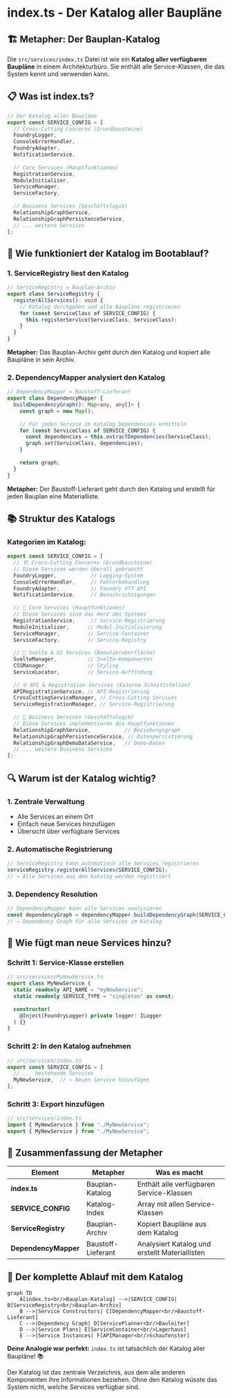 # index.ts - Der Katalog aller Baupläne

## 🏗️ **Metapher: Der Bauplan-Katalog**

Die `src/services/index.ts` Datei ist wie ein **Katalog aller verfügbaren Baupläne** in einem Architekturbüro. Sie enthält alle Service-Klassen, die das System kennt und verwenden kann.

## 📋 **Was ist index.ts?**

```typescript
// Der Katalog aller Baupläne
export const SERVICE_CONFIG = [
  // Cross-Cutting Concerns (Grundbausteine)
  FoundryLogger,
  ConsoleErrorHandler,
  FoundryAdapter,
  NotificationService,
  
  // Core Services (Hauptfunktionen)
  RegistrationService,
  ModuleInitializer,
  ServiceManager,
  ServiceFactory,
  
  // Business Services (Geschäftslogik)
  RelationshipGraphService,
  RelationshipGraphPersistenceService,
  // ... weitere Services
];
```

## 🔄 **Wie funktioniert der Katalog im Bootablauf?**

### **1. ServiceRegistry liest den Katalog**
```typescript
// ServiceRegistry = Bauplan-Archiv
export class ServiceRegistry {
  registerAllServices(): void {
    // Katalog durchgehen und alle Baupläne registrieren
    for (const ServiceClass of SERVICE_CONFIG) {
      this.registerService(ServiceClass, ServiceClass);
    }
  }
}
```

**Metapher:** Das Bauplan-Archiv geht durch den Katalog und kopiert alle Baupläne in sein Archiv.

### **2. DependencyMapper analysiert den Katalog**
```typescript
// DependencyMapper = Baustoff-Lieferant
export class DependencyMapper {
  buildDependencyGraph(): Map<any, any[]> {
    const graph = new Map();
    
    // Für jeden Service im Katalog Dependencies ermitteln
    for (const ServiceClass of SERVICE_CONFIG) {
      const dependencies = this.extractDependencies(ServiceClass);
      graph.set(ServiceClass, dependencies);
    }
    
    return graph;
  }
}
```

**Metapher:** Der Baustoff-Lieferant geht durch den Katalog und erstellt für jeden Bauplan eine Materialliste.

## 📚 **Struktur des Katalogs**

### **Kategorien im Katalog:**

```typescript
export const SERVICE_CONFIG = [
  // 🏗️ Cross-Cutting Concerns (Grundbausteine)
  // Diese Services werden überall gebraucht
  FoundryLogger,           // Logging-System
  ConsoleErrorHandler,     // Fehlerbehandlung
  FoundryAdapter,          // Foundry VTT API
  NotificationService,     // Benachrichtigungen
  
  // 🔧 Core Services (Hauptfunktionen)
  // Diese Services sind das Herz des Systems
  RegistrationService,     // Service-Registrierung
  ModuleInitializer,      // Modul-Initialisierung
  ServiceManager,         // Service-Container
  ServiceFactory,         // Service-Registry
  
  // 🎨 Svelte & UI Services (Benutzeroberfläche)
  SvelteManager,          // Svelte-Komponenten
  CSSManager,             // Styling
  ServiceLocator,         // Service-Auffindung
  
  // 🌐 API & Registration Services (Externe Schnittstellen)
  APIRegistrationService, // API-Registrierung
  CrossCuttingServiceManager, // Cross-Cutting Services
  ServiceRegistrationManager, // Service-Registrierung
  
  // 💼 Business Services (Geschäftslogik)
  // Diese Services implementieren die Hauptfunktionen
  RelationshipGraphService,           // Beziehungsgraph
  RelationshipGraphPersistenceService, // Datenpersistierung
  RelationshipGraphDemoDataService,   // Demo-Daten
  // ... weitere Business Services
];
```

## 🔍 **Warum ist der Katalog wichtig?**

### **1. Zentrale Verwaltung**
- Alle Services an einem Ort
- Einfach neue Services hinzufügen
- Übersicht über verfügbare Services

### **2. Automatische Registrierung**
```typescript
// ServiceRegistry kann automatisch alle Services registrieren
serviceRegistry.registerAllServices(SERVICE_CONFIG);
// → Alle Services aus dem Katalog werden registriert
```

### **3. Dependency Resolution**
```typescript
// DependencyMapper kann alle Services analysieren
const dependencyGraph = dependencyMapper.buildDependencyGraph(SERVICE_CONFIG);
// → Dependency Graph für alle Services im Katalog
```

## 📝 **Wie fügt man neue Services hinzu?**

### **Schritt 1: Service-Klasse erstellen**
```typescript
// src/services/MyNewService.ts
export class MyNewService {
  static readonly API_NAME = "myNewService";
  static readonly SERVICE_TYPE = "singleton" as const;
  
  constructor(
    @Inject(FoundryLogger) private logger: ILogger
  ) {}
}
```

### **Schritt 2: In den Katalog aufnehmen**
```typescript
// src/services/index.ts
export const SERVICE_CONFIG = [
  // ... bestehende Services
  MyNewService,  // ← Neuen Service hinzufügen
];
```

### **Schritt 3: Export hinzufügen**
```typescript
// src/services/index.ts
import { MyNewService } from "./MyNewService";
export { MyNewService } from "./MyNewService";
```

## 🎯 **Zusammenfassung der Metapher**

| Element | Metapher | Was es macht |
|---------|----------|--------------|
| **index.ts** | Bauplan-Katalog | Enthält alle verfügbaren Service-Klassen |
| **SERVICE_CONFIG** | Katalog-Index | Array mit allen Service-Klassen |
| **ServiceRegistry** | Bauplan-Archiv | Kopiert Baupläne aus dem Katalog |
| **DependencyMapper** | Baustoff-Lieferant | Analysiert Katalog und erstellt Materiallisten |

## 🔄 **Der komplette Ablauf mit dem Katalog**

```mermaid
graph TD
    A[index.ts<br/>Bauplan-Katalog] -->|SERVICE_CONFIG| B[ServiceRegistry<br/>Bauplan-Archiv]
    B -->|Service Constructors| C[DependencyMapper<br/>Baustoff-Lieferant]
    C -->|Dependency Graph| D[ServicePlanner<br/>Bauleiter]
    D -->|Service Plans| E[ServiceContainer<br/>Lagerhaus]
    E -->|Service Instances| F[APIManager<br/>Schaufenster]
```

**Deine Analogie war perfekt:** `index.ts` ist tatsächlich der Katalog aller Baupläne! 📚

Der Katalog ist das zentrale Verzeichnis, aus dem alle anderen Komponenten ihre Informationen beziehen. Ohne den Katalog wüsste das System nicht, welche Services verfügbar sind.

